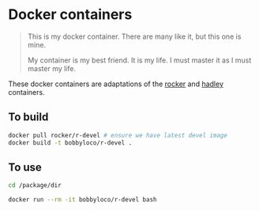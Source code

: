 # Docker containers

> This is my docker container. There are many like it, but this one is mine.
> 
> My container is my best friend. It is my life. I must master it as I must 
> master my life.

These docker containers are adaptations of the [rocker](https://github.com/rocker-org) and [hadley](https://github.com/hadley/docker) containers.

## To build

```sh
docker pull rocker/r-devel # ensure we have latest devel image
docker build -t bobbyloco/r-devel .
```

## To use

```sh
cd /package/dir

docker run --rm -it bobbyloco/r-devel bash
```
